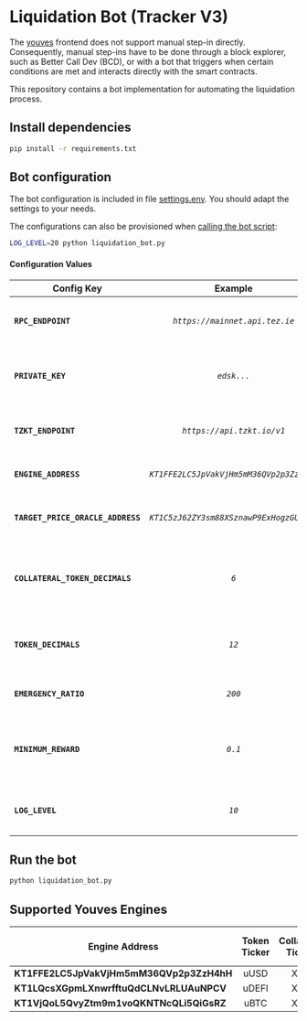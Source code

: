 # Liquidation Bot (Tracker V3)

The [youves](https://youves.com) frontend does not support manual step-in directly. Consequently, manual step-ins have to be done through a block explorer, such as Better Call Dev (BCD), or with a bot that triggers when certain conditions are met and interacts directly with the smart contracts.

This repository contains a bot implementation for automating the liquidation process.

## Install dependencies

```sh
pip install -r requirements.txt
```

## Bot configuration

The bot configuration is included in file [settings.env](./settings.env). You should adapt the settings to your needs.

The configurations can also be provisioned when [calling the bot script](#run-the-bot):

```sh
LOG_LEVEL=20 python liquidation_bot.py
```

#### **Configuration Values**

| Config Key | Example | Description |
|------------|:-------:|:------------|
| **`RPC_ENDPOINT`** | *`https://mainnet.api.tez.ie`* | RPC endpoint to be used by the bot. |
| **`PRIVATE_KEY`** | *`edsk...`*                      | Private key to be used to sign the liquidation operations. |
| **`TZKT_ENDPOINT`** | *`https://api.tzkt.io/v1`* | TZKT API endpoint to be used by the bot. |
| **`ENGINE_ADDRESS`** | *`KT1FFE2LC5JpVakVjHm5mM36QVp2p3ZzH4hH`* | Address of the engine contract. |
| **`TARGET_PRICE_ORACLE_ADDRESS`** | *`KT1C5zJ62ZY3sm88XSznawP9ExHogzGUuqDr`* | Address of the price oracle contract. |
| **`COLLATERAL_TOKEN_DECIMALS`** | *`6`* | Position of the decimal point in collateral token balances. |
| **`TOKEN_DECIMALS`** | *`12`* | Position of the decimal point in token balances. |
| **`EMERGENCY_RATIO`** | *`200`* | [Emergency collateral ratio](https://docs.youves.com/syntheticAssets/stableTokens/collateralManagement/Collateral-Management-Details). |
| **`MINIMUM_REWARD`** | *`0.1`* | Minimum expected reward from liquidations (in ꜩ). |
| **`LOG_LEVEL`** | *`10`*                      | ERROR = 40, INFO = 20, DEBUG = 10 |

## Run the bot

```sh
python liquidation_bot.py
```

## Supported Youves Engines

| Engine Address | Token Ticker | Collateral Ticker | Emergency Collateral Ratio |
|------------|:-------:|:-------:|:-------|
| **KT1FFE2LC5JpVakVjHm5mM36QVp2p3ZzH4hH** | uUSD | XTZ | 200% |
| **KT1LQcsXGpmLXnwrfftuQdCLNvLRLUAuNPCV** | uDEFI | XTZ | 200% |
| **KT1VjQoL5QvyZtm9m1voQKNTNcQLi5QiGsRZ** | uBTC | XTZ | 200% |
